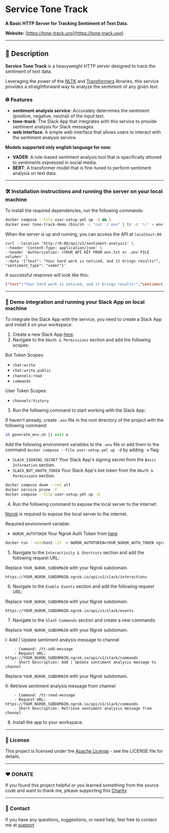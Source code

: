 # Service Tone Track

**A Basic HTTP Server for Tracking Sentiment of Text Data.**

**Website:** [https://tone-track.uno](https://tone-track.uno)

---

## 📖 Description

**Service Tone Track** is a heavyweight HTTP server designed to track the sentiment of text data. 

Leveraging the power of the [NLTK](https://www.nltk.org/) and [Transformers](https://huggingface.co/transformers/) libraries, this service provides a straightforward way to analyze the sentiment of any given text.

### 🌐 Features

- **sentiment analysis service**: Accurately determines the sentiment (positive, negative, neutral) of the input text.
- **tone-track**: The Slack App that integrates with this service to provide sentiment analysis for Slack messages.
- **web interface**: A simple web interface that allows users to interact with the sentiment analysis service.

**Models supported only english language for now:**
- **VADER**: A rule-based sentiment analysis tool that is specifically attuned to sentiments expressed in social media.
- **BERT**: A transformer model that is fine-tuned to perform sentiment analysis on text data.

---

### 🛠️ Installation instructions and running the server on your local machine

To install the required dependencies, run the following commands:

```bash
docker compose --file user-setup.yml up -d && \
docker exec tone-track-demo /bin/sh -c "cat ./.env" | tr -d '\r' > env.txt
```

When the server is up and running, you can access the API at `localhost:80`
```curl
curl --location 'http://0:80/api/v1/sentiment-analysis' \
--header 'Content-Type: application/json' \
--header 'Authorization: <YOUR API KEY FROM env.txt or .env FILE volume>' \
--data '{"text": "Your hard work is noticed, and it brings results!", "sentiment_type": "vader"}'
```

A successful response will look like this:
```json
{"text":"Your hard work is noticed, and it brings results!","sentiment_result":"negative"}
```


---

### 📩 Demo integration and running your Slack App on local machine

To integrate the Slack App with the service, you need to create a Slack App and install it on your workspace.

1. Create a new Slack App [here](https://api.slack.com/apps?new_app=1).
2. Navigate to the `OAuth & Permissions` section and add the following scopes:

Bot Token Scopes:
 - `chat:write`
 - `chat:write.public`
 - `channels:read`
 - `commands`

User Token Scopes:
 - `channels:history`


3. Run the following command to start working with the Slack App:

If haven't already, create `.env` file in the root directory of the project with the following command:
```bash
sh generate_env.sh || exit o
```
Add the following environment variables to the `.env` file or add them to the command `docker compose --file user-setup.yml up -d` by adding `-e` flag:
- `SLACK_SIGNING_SECRET`  Your Slack App's signing secret from the `Basic Information` section.
- `SLACK_BOT_OAUTH_TOKEN` Your Slack App's bot token from the `OAuth & Permissions` section.

```bash
docker compose dowm --rmi all
docker service prune -f
docker compose --file user-setup.yml up -d
```

4. Run the following command to expose the local server to the internet:

[Ngrok](https://ngrok.com/) is required to expose the local server to the internet.

Required environment variable:
- `NGROK_AUTHTOKEN` Your Ngrok Auth Token from [here](https://dashboard.ngrok.com/get-started/setup)
```bash
docker run --net=host -it -e NGROK_AUTHTOKEN=YOUR_NGROK_AUTH_TOKEN ngrok/ngrok:latest http 80
```
5. Navigate to the `Interactivity & Shortcuts` section and add the following request URL:

Replace `YOUR_NGROK_SUBDOMAIN` with your Ngrok subdomain.

```text
https://YOUR_NGROK_SUBDOMAIN.ngrok.io/api/v1/slack/interactions
```
6. Navigate to the `Enable Events` section and add the following request URL:

Replace `YOUR_NGROK_SUBDOMAIN` with your Ngrok subdomain.
```
https://YOUR_NGROK_SUBDOMAIN.ngrok.io/api/v1/slack/events
```
7. Navigate to the `Slash Commands` section and create a new commands:

Replace `YOUR_NGROK_SUBDOMAIN` with your Ngrok subdomain.

I: Add | Update sentiment analysis message to channel
```text
    - Command: /tt-add-message
    - Request URL: https://YOUR_NGROK_SUBDOMAIN.ngrok.io/api/v1/slack/commands
    - Short Description: Add | Update sentiment analysis message to channel
```

Replace `YOUR_NGROK_SUBDOMAIN` with your Ngrok subdomain.

   II: Retrieve sentiment analysis message from channel
```text
    - Command: /tt-read-message
    - Request URL: https://YOUR_NGROK_SUBDOMAIN.ngrok.io/api/v1/slack/commands
    - Short Description: Retrieve sentiment analysis message from channel
```

8. Install the app to your workspace.
---

### 📄 License
This project is licensed under the [Apache License](LICENSE) - see the LICENSE file for details.

---

### ❤️ DONATE

If you found this project helpful or you learned something from the source code and want to thank me, please supporting this [Charity](DONATE.md)

---
### 📧 Contact

If you have any questions, suggestions, or need help, feel free to contact me at [support](mailto:support.tone-track.uno@gmail.com)